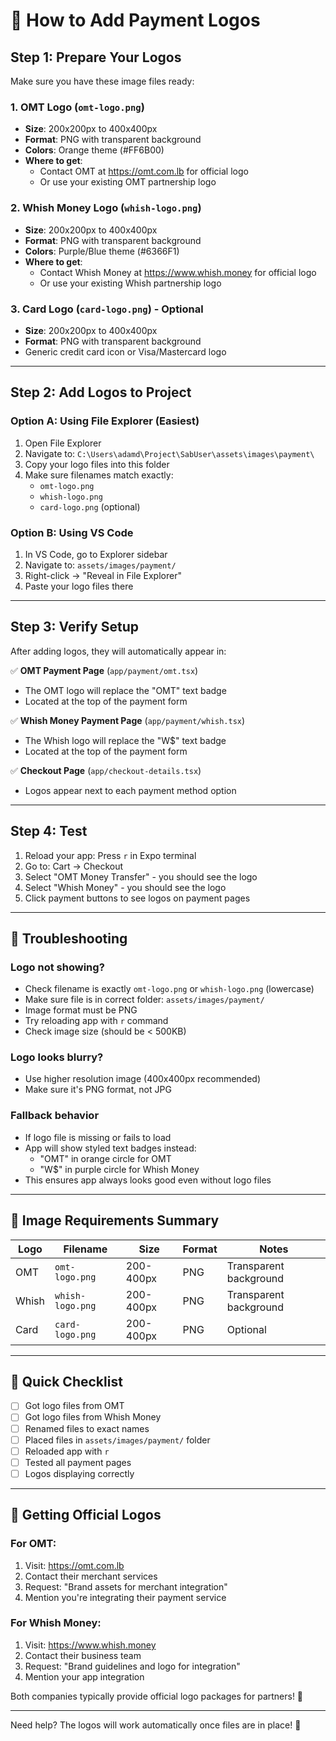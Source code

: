 # 🎨 How to Add Payment Logos

## Step 1: Prepare Your Logos

Make sure you have these image files ready:

### 1. OMT Logo (`omt-logo.png`)
- **Size**: 200x200px to 400x400px
- **Format**: PNG with transparent background
- **Colors**: Orange theme (#FF6B00)
- **Where to get**: 
  - Contact OMT at https://omt.com.lb for official logo
  - Or use your existing OMT partnership logo

### 2. Whish Money Logo (`whish-logo.png`)
- **Size**: 200x200px to 400x400px
- **Format**: PNG with transparent background
- **Colors**: Purple/Blue theme (#6366F1)
- **Where to get**:
  - Contact Whish Money at https://www.whish.money for official logo
  - Or use your existing Whish partnership logo

### 3. Card Logo (`card-logo.png`) - Optional
- **Size**: 200x200px to 400x400px
- **Format**: PNG with transparent background
- Generic credit card icon or Visa/Mastercard logo

---

## Step 2: Add Logos to Project

### Option A: Using File Explorer (Easiest)
1. Open File Explorer
2. Navigate to: `C:\Users\adamd\Project\SabUser\assets\images\payment\`
3. Copy your logo files into this folder
4. Make sure filenames match exactly:
   - `omt-logo.png`
   - `whish-logo.png`
   - `card-logo.png` (optional)

### Option B: Using VS Code
1. In VS Code, go to Explorer sidebar
2. Navigate to: `assets/images/payment/`
3. Right-click → "Reveal in File Explorer"
4. Paste your logo files there

---

## Step 3: Verify Setup

After adding logos, they will automatically appear in:

✅ **OMT Payment Page** (`app/payment/omt.tsx`)
   - The OMT logo will replace the "OMT" text badge
   - Located at the top of the payment form

✅ **Whish Money Payment Page** (`app/payment/whish.tsx`)
   - The Whish logo will replace the "W$" text badge
   - Located at the top of the payment form

✅ **Checkout Page** (`app/checkout-details.tsx`)
   - Logos appear next to each payment method option

---

## Step 4: Test

1. Reload your app: Press `r` in Expo terminal
2. Go to: Cart → Checkout
3. Select "OMT Money Transfer" - you should see the logo
4. Select "Whish Money" - you should see the logo
5. Click payment buttons to see logos on payment pages

---

## 🚨 Troubleshooting

### Logo not showing?
- Check filename is exactly `omt-logo.png` or `whish-logo.png` (lowercase)
- Make sure file is in correct folder: `assets/images/payment/`
- Image format must be PNG
- Try reloading app with `r` command
- Check image size (should be < 500KB)

### Logo looks blurry?
- Use higher resolution image (400x400px recommended)
- Make sure it's PNG format, not JPG

### Fallback behavior
- If logo file is missing or fails to load
- App will show styled text badges instead:
  - "OMT" in orange circle for OMT
  - "W$" in purple circle for Whish Money
- This ensures app always looks good even without logo files

---

## 📝 Image Requirements Summary

| Logo | Filename | Size | Format | Notes |
|------|----------|------|--------|-------|
| OMT | `omt-logo.png` | 200-400px | PNG | Transparent background |
| Whish | `whish-logo.png` | 200-400px | PNG | Transparent background |
| Card | `card-logo.png` | 200-400px | PNG | Optional |

---

## 🎯 Quick Checklist

- [ ] Got logo files from OMT
- [ ] Got logo files from Whish Money
- [ ] Renamed files to exact names
- [ ] Placed files in `assets/images/payment/` folder
- [ ] Reloaded app with `r`
- [ ] Tested all payment pages
- [ ] Logos displaying correctly

---

## 💼 Getting Official Logos

### For OMT:
1. Visit: https://omt.com.lb
2. Contact their merchant services
3. Request: "Brand assets for merchant integration"
4. Mention you're integrating their payment service

### For Whish Money:
1. Visit: https://www.whish.money
2. Contact their business team
3. Request: "Brand guidelines and logo for integration"
4. Mention your app integration

Both companies typically provide official logo packages for partners! 🎉

---

Need help? The logos will work automatically once files are in place! 🚀
